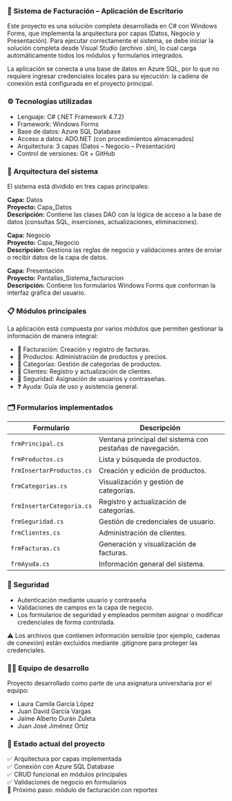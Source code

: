 ### 💼 Sistema de Facturación – Aplicación de Escritorio

Este proyecto es una solución completa desarrollada en C# con Windows Forms, que implementa la arquitectura por capas (Datos, Negocio y Presentación).
Para ejecutar correctamente el sistema, se debe iniciar la solución completa desde Visual Studio (archivo .sln), lo cual carga automáticamente todos los módulos y formularios integrados.

La aplicación se conecta a una base de datos en Azure SQL, por lo que no requiere ingresar credenciales locales para su ejecución: la cadena de conexión está configurada en el proyecto principal.  


### ⚙️ Tecnologías utilizadas
* Lenguaje: C# (.NET Framework 4.7.2)
* Framework: Windows Forms
* Base de datos: Azure SQL Database
* Acceso a datos: ADO.NET (con procedimientos almacenados)
* Arquitectura: 3 capas (Datos – Negocio – Presentación)
* Control de versiones: Git + GitHub  


### 🧩 Arquitectura del sistema

El sistema está dividido en tres capas principales:

**Capa:** Datos  
**Proyecto:** Capa_Datos  
**Descripción:** Contiene las clases DAO con la lógica de acceso a la base de datos (consultas SQL, inserciones, actualizaciones, eliminaciones).  


**Capa:** Negocio  
**Proyecto:** Capa_Negocio  
**Descripción:** Gestiona las reglas de negocio y validaciones antes de enviar o recibir datos de la capa de datos.  

**Capa:** Presentación  
**Proyecto:** Pantallas_Sistema_facturacion  
**Descripción:** Contiene los formularios Windows Forms que conforman la interfaz gráfica del usuario.  


### 📋 Módulos principales

La aplicación está compuesta por varios módulos que permiten gestionar la información de manera integral:

* 🧾 Facturación: Creación y registro de facturas.
* 🛒 Productos: Administración de productos y precios.
* 🧩 Categorías: Gestión de categorías de productos.
* 👤 Clientes: Registro y actualización de clientes.
* 🔐 Seguridad: Asignación de usuarios y contraseñas.
* ❓ Ayuda: Guía de uso y asistencia general.  


### 🗂️ Formularios implementados
| Formulario                | Descripción                                               |
| ------------------------- | --------------------------------------------------------- |
| `frmPrincipal.cs`         | Ventana principal del sistema con pestañas de navegación. |
| `frmProductos.cs`         | Lista y búsqueda de productos.                            |
| `frmInsertarProductos.cs` | Creación y edición de productos.                          |
| `frmCategorias.cs`        | Visualización y gestión de categorías.                    |
| `frmInsertarCategoria.cs` | Registro y actualización de categorías.                   |
| `frmSeguridad.cs`         | Gestión de credenciales de usuario.                       |
| `frmClientes.cs`          | Administración de clientes.                               |
| `frmFacturas.cs`          | Generación y visualización de facturas.                   |
| `frmAyuda.cs`             | Información general del sistema.                          |  


### 🔐 Seguridad

* Autenticación mediante usuario y contraseña
* Validaciones de campos en la capa de negocio.
* Los formularios de seguridad y empleados permiten asignar o modificar credenciales de forma controlada.

⚠️ Los archivos que contienen información sensible (por ejemplo, cadenas de conexión) están excluidos mediante .gitignore para proteger las credenciales.  


### 👨‍💻 Equipo de desarrollo

Proyecto desarrollado como parte de una asignatura universitaria por el equipo:
* Laura Camila García López
* Juan David García Vargas
* Jaime Alberto Durán Zuleta
* Juan José Jiménez Ortiz  


### 🚀 Estado actual del proyecto

✅ Arquitectura por capas implementada  
✅ Conexión con Azure SQL Database  
✅ CRUD funcional en módulos principales  
✅ Validaciones de negocio en formularios  
🔄 Próximo paso: módulo de facturación con reportes  
